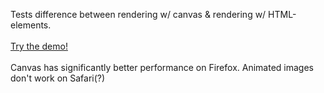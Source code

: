 Tests difference between rendering w/ canvas & rendering w/ HTML-elements.
<br><br>
[Try the demo!](https://upperci.github.io/TS-render-testing/)
<br><br>
Canvas has significantly better performance on Firefox. Animated images don't work on Safari(?)